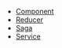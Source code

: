 - [Component](./react/component.md)
- [Reducer](./react/reducer.md)
- [Saga](./react/saga.md)
- [Service](./react/service.md)
